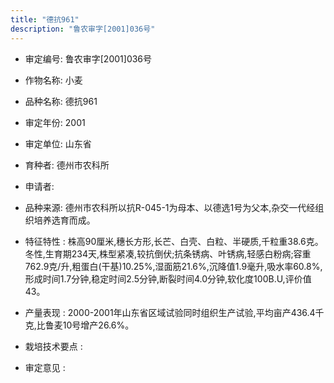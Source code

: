 ```yaml
---
title: "德抗961"
description: "鲁农审字[2001]036号"
---
```

* 审定编号:  鲁农审字[2001]036号

*  作物名称:  小麦

*  品种名称:  德抗961

*  审定年份:  2001

*  审定单位:  山东省

* 育种者:  德州市农科所

*  申请者:  

*  品种来源:  德州市农科所以抗R-045-1为母本、以德选1号为父本,杂交一代经组织培养选育而成。

*  特征特性 : 
株高90厘米,穗长方形,长芒、白壳、白粒、半硬质,千粒重38.6克。冬性,生育期234天,株型紧凑,较抗倒伏;抗条锈病、叶锈病,轻感白粉病;容重762.9克/升,粗蛋白(干基)10.25%,湿面筋21.6%,沉降值1.9毫升,吸水率60.8%,形成时间1.7分钟,稳定时间2.5分钟,断裂时间4.0分钟,软化度100B.U,评价值43。
 
*  产量表现 : 
2000-2001年山东省区域试验同时组织生产试验,平均亩产436.4千克,比鲁麦10号增产26.6%。

*  栽培技术要点 : 


*  审定意见 : 

